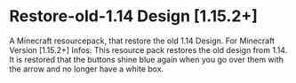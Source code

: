 # Restore-old-1.14 Design [1.15.2+]
A Minecraft resourcepack, that restore the old 1.14 Design. For Minecraft Version [1.15.2+]
Infos:
This resource pack restores the old design from 1.14. It is restored that the buttons shine blue again when you go over them with the arrow and no longer have a white box.
